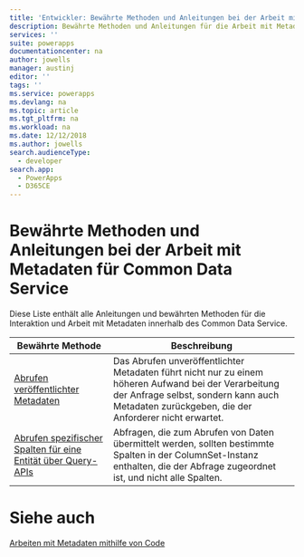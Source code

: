 ```yaml
---
title: 'Entwickler: Bewährte Methoden und Anleitungen bei der Arbeit mit Metadaten für Common Data Service | Microsoft Docs'
description: Bewährte Methoden und Anleitungen für die Arbeit mit Metadaten für Entwickler des Common Data Service in PowerApps.
services: ''
suite: powerapps
documentationcenter: na
author: jowells
manager: austinj
editor: ''
tags: ''
ms.service: powerapps
ms.devlang: na
ms.topic: article
ms.tgt_pltfrm: na
ms.workload: na
ms.date: 12/12/2018
ms.author: jowells
search.audienceType:
  - developer
search.app:
  - PowerApps
  - D365CE
---
```


# <a name="best-practices-and-guidance-while-working-with-metadata-for-the-common-data-service"></a>Bewährte Methoden und Anleitungen bei der Arbeit mit Metadaten für Common Data Service

Diese Liste enthält alle Anleitungen und bewährten Methoden für die Interaktion und Arbeit mit Metadaten innerhalb des Common Data Service.


|Bewährte Methode  |Beschreibung  |
|---------|---------|
|[Abrufen veröffentlichter Metadaten](retrieve-published-metadata.md)     |Das Abrufen unveröffentlichter Metadaten führt nicht nur zu einem höheren Aufwand bei der Verarbeitung der Anfrage selbst, sondern kann auch Metadaten zurückgeben, die der Anforderer nicht erwartet.         |
|[Abrufen spezifischer Spalten für eine Entität über Query-APIs](retrieve-specific-columns-entity-via-query-apis.md)     |Abfragen, die zum Abrufen von Daten übermittelt werden, sollten bestimmte Spalten in der ColumnSet-Instanz enthalten, die der Abfrage zugeordnet ist, und nicht alle Spalten.         |

# <a name="see-also"></a>Siehe auch
[Arbeiten mit Metadaten mithilfe von Code](../../metadata-services.md)<br />